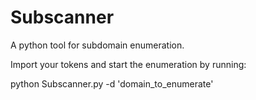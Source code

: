 # Subscanner
A python tool for subdomain enumeration.

Import your tokens and start the enumeration by running: 

python Subscanner.py -d 'domain_to_enumerate'
